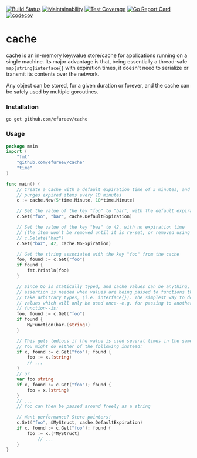 [![Build Status](https://travis-ci.org/efureev/cache.svg?branch=master)](https://travis-ci.org/efureev/cache)
[![Maintainability](https://api.codeclimate.com/v1/badges/baa3f34d41f82f4510ce/maintainability)](https://codeclimate.com/github/efureev/cache/maintainability)
[![Test Coverage](https://api.codeclimate.com/v1/badges/baa3f34d41f82f4510ce/test_coverage)](https://codeclimate.com/github/efureev/cache/test_coverage)
[![Go Report Card](https://goreportcard.com/badge/github.com/efureev/cache)](https://goreportcard.com/report/github.com/efureev/cache)
[![codecov](https://codecov.io/gh/efureev/cache/branch/master/graph/badge.svg)](https://codecov.io/gh/efureev/cache)

# cache

cache is an in-memory key:value store/cache for applications running on a single machine. 
Its major advantage is that, being essentially a thread-safe `map[string]interface{}` with expiration
times, it doesn't need to serialize or transmit its contents over the network.

Any object can be stored, for a given duration or forever, and the cache can be
safely used by multiple goroutines.

### Installation

`go get github.com/efureev/cache`

### Usage

```go
package main
import (
	"fmt"
	"github.com/efureev/cache"
	"time"
)

func main() {
	// Create a cache with a default expiration time of 5 minutes, and which
	// purges expired items every 10 minutes
	c := cache.New(5*time.Minute, 10*time.Minute)

	// Set the value of the key "foo" to "bar", with the default expiration time
	c.Set("foo", "bar", cache.DefaultExpiration)

	// Set the value of the key "baz" to 42, with no expiration time
	// (the item won't be removed until it is re-set, or removed using
	// c.Delete("baz")
	c.Set("baz", 42, cache.NoExpiration)

	// Get the string associated with the key "foo" from the cache
	foo, found := c.Get("foo")
	if found {
		fmt.Println(foo)
	}

	// Since Go is statically typed, and cache values can be anything, type
	// assertion is needed when values are being passed to functions that don't
	// take arbitrary types, (i.e. interface{}). The simplest way to do this for
	// values which will only be used once--e.g. for passing to another
	// function--is:
	foo, found := c.Get("foo")
	if found {
		MyFunction(bar.(string))
	}

	// This gets tedious if the value is used several times in the same function.
	// You might do either of the following instead:
	if x, found := c.Get("foo"); found {
		foo := x.(string)
		// ...
	}
	// or
	var foo string
	if x, found := c.Get("foo"); found {
		foo = x.(string)
	}
	// ...
	// foo can then be passed around freely as a string

	// Want performance? Store pointers!
	c.Set("foo", &MyStruct, cache.DefaultExpiration)
	if x, found := c.Get("foo"); found {
		foo := x.(*MyStruct)
			// ...
	}
}
```
